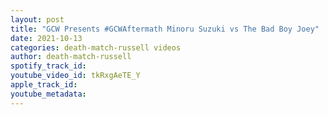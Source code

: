 ```yaml
---
layout: post
title: "GCW Presents #GCWAftermath Minoru Suzuki vs The Bad Boy Joey"
date: 2021-10-13
categories: death-match-russell videos
author: death-match-russell
spotify_track_id: 
youtube_video_id: tkRxgAeTE_Y
apple_track_id: 
youtube_metadata: 
---
```

